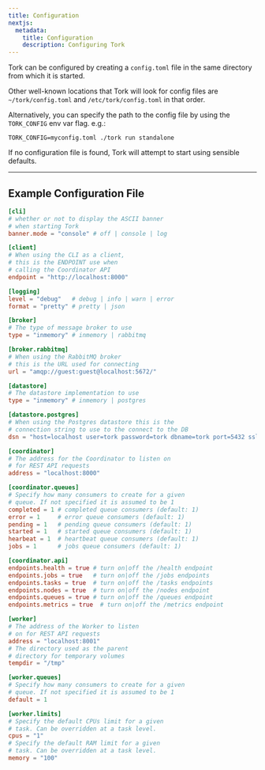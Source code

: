 ```yaml
---
title: Configuration
nextjs:
  metadata:
    title: Configuration
    description: Configuring Tork
---
```


Tork can be configured by creating a `config.toml` file in the same directory from which it is started.

Other well-known locations that Tork will look for config files are `~/tork/config.toml` and `/etc/tork/config.toml` in that order.

Alternatively, you can specify the path to the config file by using the `TORK_CONFIG` env var flag. e.g.:

```shell
TORK_CONFIG=myconfig.toml ./tork run standalone
```

If no configuration file is found, Tork will attempt to start using sensible defaults.

---

## Example Configuration File

```toml
[cli]
# whether or not to display the ASCII banner
# when starting Tork
banner.mode = "console" # off | console | log

[client]
# When using the CLI as a client,
# this is the ENDPOINT use when
# calling the Coordinator API
endpoint = "http://localhost:8000"

[logging]
level = "debug"   # debug | info | warn | error
format = "pretty" # pretty | json

[broker]
# The type of message broker to use
type = "inmemory" # inmemory | rabbitmq

[broker.rabbitmq]
# When using the RabbitMQ broker
# this is the URL used for connecting
url = "amqp://guest:guest@localhost:5672/"

[datastore]
# The datastore implementation to use
type = "inmemory" # inmemory | postgres

[datastore.postgres]
# When using the Postgres datastore this is the
# connection string to use to the connect to the DB
dsn = "host=localhost user=tork password=tork dbname=tork port=5432 sslmode=disable"

[coordinator]
# The address for the Coordinator to listen on
# for REST API requests
address = "localhost:8000"

[coordinator.queues]
# Specify how many consumers to create for a given
# queue. If not specified it is assumed to be 1
completed = 1 # completed queue consumers (default: 1)
error = 1     # error queue consumers (default: 1)
pending = 1   # pending queue consumers (default: 1)
started = 1   # started queue consumers (default: 1)
hearbeat = 1  # heartbeat queue consumers (default: 1)
jobs = 1      # jobs queue consumers (default: 1)

[coordinator.api]
endpoints.health = true # turn on|off the /health endpoint
endpoints.jobs = true   # turn on|off the /jobs endpoints
endpoints.tasks = true  # turn on|off the /tasks endpoints
endpoints.nodes = true  # turn on|off the /nodes endpoint
endpoints.queues = true # turn on|off the /queues endpoint
endpoints.metrics = true  # turn on|off the /metrics endpoint

[worker]
# The address of the Worker to listen
# on for REST API requests
address = "localhost:8001"
# The directory used as the parent
# directory for temporary volumes
tempdir = "/tmp"

[worker.queues]
# Specify how many consumers to create for a given
# queue. If not specified it is assumed to be 1
default = 1

[worker.limits]
# Specify the default CPUs limit for a given
# task. Can be overridden at a task level.
cpus = "1"
# Specify the default RAM limit for a given
# task. Can be overridden at a task level.
memory = "100"
```
